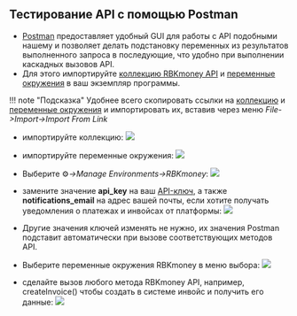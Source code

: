 <script>
    lightbox.option({
      'fadeDuration': 10,
      'imageFadeDuration': 10,
      'resizeDuration': 10,
      'wrapAround': true
    })
</script>

## Тестирование API с помощью Postman

- [Postman](https://www.getpostman.com/) предоставляет удобный GUI для работы с API подобными нашему и позволяет делать подстановку переменных из результатов выполненного запроса в последующие, что удобно при выполнении каскадных вызовов API.
- Для этого импортируйте [коллекцию RBKmoney API](/postman/RBKmoney.postman_collection.json) и [переменные окружения](/postman/RBKmoney.postman_environment.json) в ваш экземпляр программы.

!!! note "Подсказка" 
	Удобнее всего скопировать ссылки на [коллекцию](/postman/RBKmoney.postman_collection.json) и [переменные окружения](/postman/RBKmoney.postman_environment.json) и импортировать их, вставив через меню _File->Import->Import From Link_

- импортируйте коллекцию:
<a href="../../postman/screenshots/postman-import-collection.png" data-lightbox="postman-import-collection" data-title="postman-import-collection.png"><img src="../../postman/screenshots/postman-import-collection.png"></a>

- импортируйте переменные окружения:
<a href="../../postman/screenshots/postman-import-env.png" data-lightbox="postman-import-env" data-title="postman-import-env.png"><img src="../../postman/screenshots/postman-import-env.png"></a>

- Выберите &#9881;_->Manage Environments->RBKmoney_:
<a href="../../postman/screenshots/postman-manage-env.png" data-lightbox="postman-manage-env" data-title="postman-manage-env.png"><img src="../../postman/screenshots/postman-manage-env.png"></a>

- замените значение **api_key** на ваш [API-ключ](https://dashboard.rbk.money/tokenization), а также **notifications_email** на адрес вашей почты, если хотите получать уведомления о платежах и инвойсах от платформы:
<a href="../../postman/screenshots/postman-paste-apikey.png" data-lightbox="postman-paste-apikey" data-title="postman-paste-apikey.png"><img src="../../postman/screenshots/postman-paste-apikey.png"></a>

- Другие значения ключей изменять не нужно, их значения Postman подставит автоматически при вызове соответствующих методов API.

- Выберите переменные окружения RBKmoney в меню выбора:
<a href="../../postman/screenshots/postman-choose-env.png" data-lightbox="postman-choose-env" data-title="postman-choose-env.png"><img src="../../postman/screenshots/postman-choose-env.png"></a>

- сделайте вызов любого метода RBKmoney API, например, createInvoice() чтобы создать в системе инвойс и получить его данные:
<a href="../../postman/screenshots/postman-api-call.png" data-lightbox="postman-api-call" data-title="postman-api-call.png"><img src="../../postman/screenshots/postman-api-call.png"></a>
